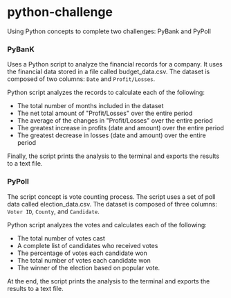 # python-challenge
Using Python concepts to complete two challenges: PyBank and PyPoll

### **PyBanK**

Uses a Python script to analyze the financial records for a company. It uses the financial data stored in a file called budget_data.csv. The dataset is composed of two columns: `Date` and `Profit/Losses`.

Python script analyzes the records to calculate each of the following:

- The total number of months included in the dataset
- The net total amount of "Profit/Losses" over the entire period
- The average of the changes in "Profit/Losses" over the entire period
- The greatest increase in profits (date and amount) over the entire period
- The greatest decrease in losses (date and amount) over the entire period

Finally, the script prints the analysis to the terminal and exports the results to a text file. 

### PyPoll

The script concept is vote counting process. The script uses a set of poll data called election_data.csv. The dataset is composed of three columns: `Voter ID`, `County`, and `Candidate`.  

Python script analyzes the votes and calculates each of the following:

- The total number of votes cast
- A complete list of candidates who received votes
- The percentage of votes each candidate won
- The total number of votes each candidate won
- The winner of the election based on popular vote.

At the end, the script prints the analysis to the terminal and exports the results to a text file.

```

```

